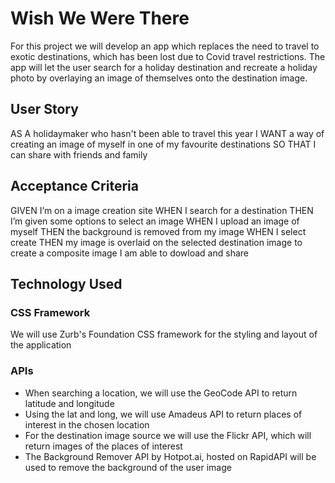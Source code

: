 # Wish We Were There

For this project we will develop an app which replaces the need to travel to exotic destinations, which has been lost due to Covid travel restrictions. The app will let the user search for a holiday destination and recreate a holiday photo by overlaying an image of themselves onto the destination image.

## User Story

AS A holidaymaker who hasn't been able to travel this year
I WANT a way of creating an image of myself in one of my favourite destinations
SO THAT I can share with friends and family 

## Acceptance Criteria

GIVEN I’m on a image creation site
WHEN I search for a destination
THEN I’m given some options to select an image
WHEN I upload an image of myself
THEN the background is removed from my image
WHEN I select create
THEN my image is overlaid on the selected destination image to create a composite image I am able to dowload and share

## Technology Used 

### CSS Framework
We will use Zurb's Foundation CSS framework for the styling and layout of the application

### APIs 
* When searching a location, we will use the GeoCode API to return latitude and longitude
* Using the lat and long, we will use Amadeus API to return places of interest in the chosen location
* For the destination image source we will use the Flickr API, which will return images of the places of interest
* The Background Remover API by Hotpot.ai, hosted on RapidAPI will be used to remove the background of the user image




